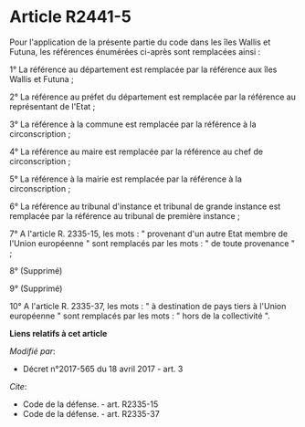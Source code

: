# Article R2441-5

Pour l'application de la présente partie du code dans les îles Wallis et Futuna, les références énumérées ci-après sont
remplacées ainsi :

1° La référence au département est remplacée par la référence aux îles Wallis et Futuna ;

2° La référence au préfet du département est remplacée par la référence au représentant de l'Etat ;

3° La référence à la commune est remplacée par la référence à la circonscription ;

4° La référence au maire est remplacée par la référence au chef de circonscription ;

5° La référence à la mairie est remplacée par la référence à la circonscription ;

6° La référence au tribunal d'instance et tribunal de grande instance est remplacée par la référence au tribunal de première
instance ;

7° A l'article R. 2335-15, les mots : " provenant d'un autre Etat membre de l'Union européenne " sont remplacés par les
mots : " de toute provenance " ;

8° (Supprimé)

9° (Supprimé)

10° A l'article R. 2335-37, les mots : " à destination de pays tiers à l'Union européenne " sont remplacés par les mots : "
hors de la collectivité ".

**Liens relatifs à cet article**

_Modifié par_:

  - Décret n°2017-565 du 18 avril 2017 - art. 3

_Cite_:

  - Code de la défense. - art. R2335-15
  - Code de la défense. - art. R2335-37
